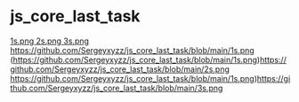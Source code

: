 # js_core_last_task
[1s.png
2s.png
3s.png
](https://github.com/Sergeyxyzz/js_core_last_task/blob/main/1s.png)https://github.com/Sergeyxyzz/js_core_last_task/blob/main/1s.png
(https://github.com/Sergeyxyzz/js_core_last_task/blob/main/1s.png)https://github.com/Sergeyxyzz/js_core_last_task/blob/main/2s.png
https://github.com/Sergeyxyzz/js_core_last_task/blob/main/1s.png)https://github.com/Sergeyxyzz/js_core_last_task/blob/main/3s.png
